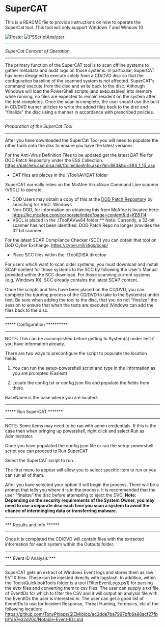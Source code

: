 # SuperCAT
This is a README file to provide instructions on how to operate the SuperCat tool.  This tool will only support Windows 7 and Window 10


[![Pester](https://github.com/lordneeko/SuperCAT/actions/workflows/PesterTest.yml/badge.svg)](https://github.com/lordneeko/SuperCAT/actions/workflows/PesterTest.yml)
[![PSScriptAnalyzer](https://github.com/SuperCATDevelopers/SuperCAT/actions/workflows/PSScriptAnalyzer.yml/badge.svg?branch=main)](https://github.com/SuperCATDevelopers/SuperCAT/actions/workflows/PSScriptAnalyzer.yml)

**********************************
*SuperCat Concept of Operation*
**********************************
The primary function of the SuperCAT tool is to scan offline systems to gather metadata and audit logs on those systems.  In particular, SuperCAT has been designed to execute solely from a CD/DVD disc so that the configuration baseline of the scanned system is not affected. SuperCAT's command execute from the disc and write back to the disc.  Although Windows will load the PowerShell scripts (and executables) into memory while running, no files are expected to remain resident on the system after the test completes.  Once the scan is complete, the user should use the built in CD/DVD burner utilizies to write the added files back to the disc and "finalize" the disc using a manner in accordance with prescribed policies.

**********************************
*Preparation of the SuperCat Tool*
**********************************

After you have downloaded the SuperCat Tool you will need to populate the other tools onto the disc to ensure you have the latest versions.

For the Anti-Virus Definition Files to be updated get the latest DAT file for DOD Patch Repository under the ESS Collection. https://patches.csd.disa.mil/CollectionInfo.aspx?id=863&bc=394_1_15_asc
* DAT files are places in the .\Tool\AV\DAT folder

SuperCAT normally relies on the McAfee VirusScan Command Line scanner (VSCL) to operate.
* DOD Users may obtain a copy of this at the [DOD Patch Repository](https://patches.csd.disa.mil) by searching for VSCL Windows
* Non-DOD, for information on obtaining this from McAfee is located here: https://kc.mcafee.com/corporate/index?page=content&id=KB5114
* VSCL is placed in the .\Tool\AV\w64 folder
** Note: Currently, a 32-bit scanner has not been identified. DOD Patch Repo no longer provides the 32 bit scanner.

For the latest SCAP Compliance Checker (SCC) you can obtain that tool on DoD Cyber Exchange.  https://cyber.mil/stigs/scap/
* Place SCC files within the .\Tool\DISA directoy

For users which want to scan older systems, you must download and install SCAP content for those systems to the SCC by following the User's Manual provided within the SCC download.  For those scanning current systems (e.g. Windows 10), SCC already contains the latest SCAP content.

Once the scripts and files have been placed on the CD/DVD, you can complete the burning process of the CD/DVD to take to the System(s) under test. Be sure when adding the tool to the disc, that you do not "finalize" the session to ensure that when the tests are executed Windows can add the files back to the disc.


*********************************
*****  Configuration   **********
*********************************

NOTE:  This can be accomplished before getting to System(s) under test if you have information already.

There are two ways to preconfigure the script to populate the location fields.

1.  You can run the setup-powershell script and type in the information as you are prompted (Easiest)

2. Locate the config.txt or config.json file and populate the fields from there.

BaseName is the base where you are located.




***********************************
*****    Run SuperCAT       *******
***********************************

NOTE:  Some items may need to be ran with admin credentials.  If this is the case then when bringing up powershell, right click and select Run as Administrator.

Once you have populated the config.json file or ran the setup-powershell script you can proceed to Run SuperCAT

Select the SuperCAT script to run.

The first menu to appear will allow you to select specific item to run or you can run all of them.

After you have selected your option it will begin the process.  There will be a prompt that tells you where it is in the process. It is recommended that the user "finalize" the disc before attempting to eject the DVD.
**Note: Depending on the security requirements of the System Owner, you may need to use a separate disc each time you scan a system to avoid the chance of intermingling data or transferring malware.**



************************************
***    Results and Info       ******
************************************

Once it is completed the CD/DVD will contain files with the extracted information for each system within the Outputs folder.


************************************
***   Event ID Analysis          ***
************************************

SuperCAT gets an extract of Windows Event logs and stores them as raw EVTX files. These can be injested directly with logstash. In addition, within the Tools\QuicklookTools folder is a tool (FilterEventLogs.ps1) for parsing the evtx files and converting them to csv files.  The user can supply a txt file of EventIDs for which to filter the CSV and it will output an analysis file with the EventIDs the user is interested in.
The user can get a good list of EventIDs to use for Incident Response, Threat Hunting, Forensics, etc at the following location:
https://github.com/TonyPhipps/SIEM/blob/ec2dde7ba7997bfb9a88acf27fbb1fde7e32d20c/Notable-Event-IDs.md
